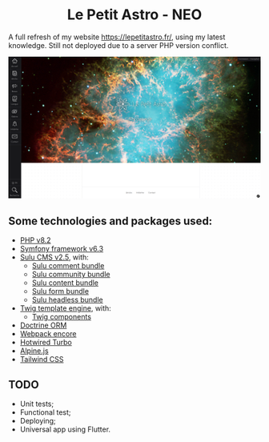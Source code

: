 <h1 align="center">Le Petit Astro - NEO</h1>

A full refresh of my website https://lepetitastro.fr/, using my latest knowledge.
Still not deployed due to a server PHP version conflict.

![Alt text](.github/images/readme.png)

## Some technologies and packages used:

- [PHP v8.2](https://www.php.net/)
- [Symfony framework v6.3](https://symfony.com/)
- [Sulu CMS v2.5](https://sulu.io/), with:
  - [Sulu comment bundle](https://github.com/sulu/SuluCommentBundle)
  - [Sulu community bundle](https://github.com/sulu/SuluCommunityBundle)
  - [Sulu content bundle](https://github.com/sulu/SuluContentBundle)
  - [Sulu form bundle](https://github.com/sulu/SuluFormBundle)
  - [Sulu headless bundle](https://github.com/sulu/SuluHeadlessBundle)
- [Twig template engine](https://twig.symfony.com/), with:
  - [Twig components](https://ux.symfony.com/twig-component)
- [Doctrine ORM](https://www.doctrine-project.org/)
- [Webpack encore](https://github.com/symfony/webpack-encore)
- [Hotwired Turbo](https://turbo.hotwired.dev/)
- [Alpine.js](https://alpinejs.dev/)
- [Tailwind CSS](https://tailwindcss.com/)

## TODO

- Unit tests;
- Functional test;
- Deploying;
- Universal app using Flutter.
